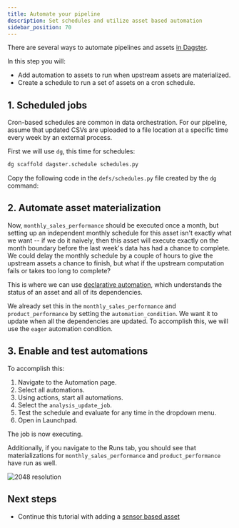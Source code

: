 ```yaml
---
title: Automate your pipeline
description: Set schedules and utilize asset based automation
sidebar_position: 70
---
```


There are several ways to automate pipelines and assets [in Dagster](/guides/automate).

In this step you will:

- Add automation to assets to run when upstream assets are materialized.
- Create a schedule to run a set of assets on a cron schedule.

## 1. Scheduled jobs

Cron-based schedules are common in data orchestration. For our pipeline, assume that updated CSVs are uploaded to a file location at a specific time every week by an external process.

First we will use `dg`, this time for schedules:

```bash
dg scaffold dagster.schedule schedules.py
```

Copy the following code in the `defs/schedules.py` file created by the `dg` command:

<CodeExample
  path="docs_snippets/docs_snippets/guides/tutorials/etl_tutorial_components/src/etl_tutorial_components/defs/schedules.py"
  language="python"
  title="src/etl_tutorial_components/defs/schedules.py"
/>

## 2. Automate asset materialization

Now, `monthly_sales_performance` should be executed once a month, but setting up an independent monthly schedule for this asset isn't exactly what we want -- if we do it naively, then this asset will execute exactly on the month boundary before the last week's data has had a chance to complete. We could delay the monthly schedule by a couple of hours to give the upstream assets a chance to finish, but what if the upstream computation fails or takes too long to complete?

This is where we can use [declarative automation](/guides/automate/declarative-automation), which understands the status of an asset and all of its dependencies.

We already set this in the `monthly_sales_performance` and `product_performance` by setting the `automation_condition`. We want it to update when all the dependencies are updated. To accomplish this, we will use the `eager` automation condition.

## 3. Enable and test automations

To accomplish this:

1. Navigate to the Automation page.
2. Select all automations.
3. Using actions, start all automations.
4. Select the `analysis_update_job`.
5. Test the schedule and evaluate for any time in the dropdown menu.
6. Open in Launchpad.

The job is now executing.

Additionally, if you navigate to the Runs tab, you should see that materializations for `monthly_sales_performance` and `product_performance` have run as well.

![2048 resolution](/images/tutorial/etl-tutorial/automation-final.png)

## Next steps

- Continue this tutorial with adding a [sensor based asset](/etl-pipeline-tutorial/create-a-sensor-asset)
